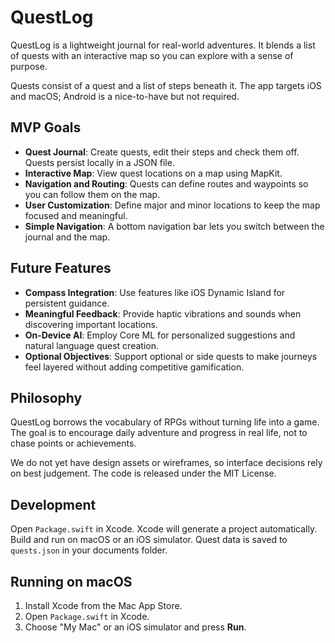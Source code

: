 # QuestLog

QuestLog is a lightweight journal for real-world adventures. It blends a list of quests with an interactive map so you can explore with a sense of purpose.

Quests consist of a quest and a list of steps beneath it. The app targets iOS and macOS; Android is a nice-to-have but not required.

## MVP Goals
- **Quest Journal**: Create quests, edit their steps and check them off. Quests persist locally in a JSON file.
- **Interactive Map**: View quest locations on a map using MapKit.
- **Navigation and Routing**: Quests can define routes and waypoints so you can follow them on the map.
- **User Customization**: Define major and minor locations to keep the map focused and meaningful.
- **Simple Navigation**: A bottom navigation bar lets you switch between the journal and the map.

## Future Features
- **Compass Integration**: Use features like iOS Dynamic Island for persistent guidance.
- **Meaningful Feedback**: Provide haptic vibrations and sounds when discovering important locations.
- **On‑Device AI**: Employ Core ML for personalized suggestions and natural language quest creation.
- **Optional Objectives**: Support optional or side quests to make journeys feel layered without adding competitive gamification.

## Philosophy
QuestLog borrows the vocabulary of RPGs without turning life into a game. The goal is to encourage daily adventure and progress in real life, not to chase points or achievements.

We do not yet have design assets or wireframes, so interface decisions rely on best judgement. The code is released under the MIT License.

## Development
Open `Package.swift` in Xcode. Xcode will generate a project automatically. Build and run on macOS or an iOS simulator. Quest data is saved to `quests.json` in your documents folder.

## Running on macOS
1. Install Xcode from the Mac App Store.
2. Open `Package.swift` in Xcode.
3. Choose "My Mac" or an iOS simulator and press **Run**.
